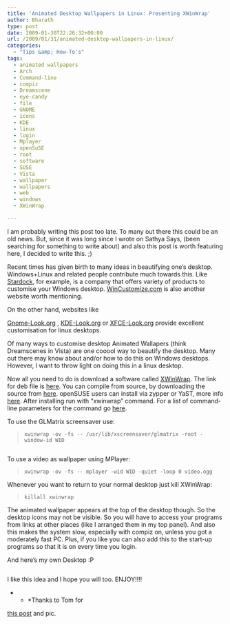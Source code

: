 ```yaml
---
title: 'Animated Desktop Wallpapers in Linux: Presenting XWinWrap'
author: Bharath
type: post
date: 2009-01-30T22:26:32+00:00
url: /2009/01/31/animated-desktop-wallpapers-in-linux/
categories:
  - "Tips &amp; How-To's"
tags:
  - animated wallpapers
  - Arch
  - Command-line
  - compiz
  - Dreamscene
  - eye-candy
  - file
  - GNOME
  - icons
  - KDE
  - linux
  - login
  - Mplayer
  - openSuSE
  - root
  - software
  - SUSE
  - Vista
  - wallpaper
  - wallpapers
  - web
  - windows
  - XWinWrap

---
```

I am probably writing this post too late. To many out there this could be an old news. But, since it was long since I wrote on Sathya Says, (been searching for something to write about) and also this post is worth featuring here, I decided to write this. ;)

Recent times has given birth to many ideas in beautifying one&#8217;s desktop. Windows+Linux and related people contribute much towards this. Like [Stardock][1], for example, is a company that offers variety of products to customise your Windows desktop. [WinCustomize.com][2] is also another website worth mentioning.

<!--more-->On the other hand, websites like 

[Gnome-Look.org][3] , [KDE-Look.org][4] or [XFCE-Look.org][5] provide excellent customisation for linux desktops.

Of many ways to customise desktop Animated Wallapers (think Dreamscenes in Vista) are one cooool way to beautify the desktop. Many out there may know about and/or how to do this on Windows desktops. However, I want to throw light on doing this in a linux desktop.

Now all you need to do is download a software called [XWinWrap][6]. The link for deb file is [here][7]. You can compile from source, by downloading the source from [here][8]. openSUSE users can install via zypper or YaST, more info [here][9]. After installing run with &#8220;xwinwrap&#8221; command. For a list of command-line parameters for the command go [here][6].

To use the GLMatrix screensaver use:

> `xwinwrap -ov -fs -- /usr/lib/xscreensaver/glmatrix -root -window-id WID`

<img class="alignnone" src="http://tombuntu.com/wp-content/uploads/2008/12/xwinwrap1.jpg" alt=""   />

To use a video as wallpaper using MPlayer:

> `xwinwrap -ov -fs -- mplayer -wid WID -quiet -loop 0 video.ogg`

Whenever you want to return to your normal desktop just kill XWinWrap:

> `killall xwinwrap`

The animated wallpaper appears at the top of the desktop though. So the desktop icons may not be visible. So you will have to access your programs from links at other places (like I arranged them in my top panel). And also this makes the system slow, especially with compiz on, unless you got a moderately fast PC. Plus, if you like you can also add this to the start-up programs so that it is on every time you login.

And here&#8217;s my own Desktop :P

[<img class="alignnone" src="http://img300.imageshack.us/img300/5684/screenshotrz2.png" alt=""   />][10]

I like this idea and I hope you will too. ENJOY!!!!

* * *Thanks to Tom for 

[this post][11] and pic.</p>

 [1]: http://stardock.com/
 [2]: http://wincustomize.com
 [3]: http://gnome-look.org
 [4]: http://kde-look.org
 [5]: http://xfce-look.org
 [6]: http://swik.net/xwinwrap
 [7]: http://tech.shantanugoel.com/resources/downloads/shantz-xwinwrap.zip
 [8]: http://webcvs.freedesktop.org/xapps/xwinwrap/
 [9]: http://en.opensuse.org/Xwinwrap
 [10]: http://img300.imageshack.us/img300/5684/screenshotrz2.png
 [11]: http://tombuntu.com/index.php/2008/12/15/animated-wallpaper-on-your-ubuntu-810-desktop/
